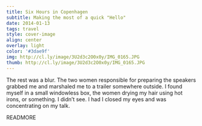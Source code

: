 ```yaml
---
title: Six Hours in Copenhagen
subtitle: Making the most of a quick "Hello"
date: 2014-01-13
tags: travel
style: cover-image
align: center
overlay: light
color: '#3dae9f'
img: http://cl.ly/image/3U2d3c2O0x0y/IMG_0165.JPG
thumb: http://cl.ly/image/3U2d3c2O0x0y/IMG_0165.JPG
---
```


The rest was a blur. The two women responsible for preparing the speakers grabbed me and marshaled me to a trailer somewhere outside. I found myself in a small windowless box, the women drying my hair using hot irons, or something. I didn’t see. I had I closed my eyes and was concentrating on my talk.

READMORE